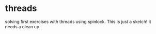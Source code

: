 # threads
solving first exercises with threads using spinlock. This is just a sketch! it needs a clean up.

